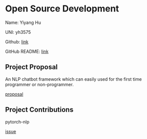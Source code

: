 # Open Source Development

Name: Yiyang Hu

UNI: yh3575

Github: [link](https://github.com/KoroIsCoding)

GitHub README: [link](https://github.com/KoroIsCoding/KoroIsCoding/blob/main/README.md)


## Project Proposal
An NLP chatbot framework which can easily used for the first time
programmer or non-programmer.

[proposal](./projects/project_proposal.md)

## Project Contributions
pytorch-nlp


[issue](./projects/project_contribution.md)